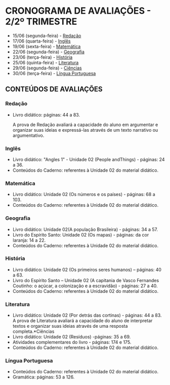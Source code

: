 # CRONOGRAMA DE AVALIAÇÕES - 2/2º TRIMESTRE

* 15/06 (segunda-feira) - [Redação](#redação)
* 17/06 (quarta-feira) - [Inglês](#inglês)
* 19/06 (sexta-feira) - [Matemática](#matemática)
* 22/06 (segunda-feira) - [Geografia](#geografia)
* 23/06 (terça-feira) - [História](#história)
* 25/06 (quinta-feira) - [Literatura](#literatura)
* 29/06 (segunda-feira) - [Ciências](#ciências)
* 30/06 (terça-feira) - [Língua Portuguesa](#língua-portuguesa)

## CONTEÚDOS DE AVALIAÇÕES

### Redação

* Livro didático: páginas: 44 a 83.

  A prova de Redação avaliará a capacidade do aluno em argumentar e organizar suas
ideias e expressá-las através de um texto narrativo ou argumentativo.

### Inglês

* Livro didático: "Angles 1" - Unidade 02 (People andThings) - páginas: 24 a 36.
* Conteúdos do Caderno: referentes à Unidade 02 do material didático.

### Matemática

* Livro didático: Unidade 02 (Os números e os países) - páginas: 68 a 103.
* Conteúdos do Caderno: referentes à Unidade 02 do material didático.

### Geografia

* Livro didático: Unidade 02(A população Brasileira) - páginas: 34 a 57.
* Livro do Espírito Santo: Unidade 02 (Os mapas) - páginas: da cor laranja: 14 a 22.
* Conteúdos do Caderno: referentes à Unidade 02 do material didático.

### História

* Livro didático: Unidade 02 (Os primeiros seres humanos) – páginas: 40 a 63.
* Livro do Espírito Santo – Unidade 02 (A capitania de Vasco Fernandes Coutinho: o
açúcar, a colonização e a escravidão) - páginas: 27 a 40.
* Conteúdos do Caderno: referentes à Unidade 02 do material didático.

### Literatura

* Livro didático: Unidade 02 (Por detrás das cortinas) - páginas: 44 a 83.
A prova de Literatura avaliará a capacidade do aluno de interpretar textos e organizar
suas ideias através de uma resposta completa.*Ciências
* Livro didático: Unidade 02 (Resíduos) -páginas: 35 a 69.
* Atividades complementares do livro - páginas: 174 e 175.
* Conteúdos do Caderno: referentes à Unidade 02 do material didático.

### Língua Portuguesa

* Conteúdos do Caderno: referentes à Unidade 02 do material didático.
* Gramática: páginas: 53 a 126.
